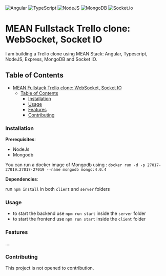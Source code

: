 
![Angular](https://img.shields.io/badge/angular-%23DD0031.svg?style=for-the-badge&logo=angular&logoColor=white) ![TypeScript](https://img.shields.io/badge/typescript-%23007ACC.svg?style=for-the-badge&logo=typescript&logoColor=white) ![NodeJS](https://img.shields.io/badge/node.js-6DA55F?style=for-the-badge&logo=node.js&logoColor=white) ![MongoDB](https://img.shields.io/badge/MongoDB-%234ea94b.svg?style=for-the-badge&logo=mongodb&logoColor=white) ![Socket.io](https://img.shields.io/badge/Socket.io-black?style=for-the-badge&logo=socket.io&badgeColor=010101)

# MEAN Fullstack Trello clone: WebSocket, Socket IO
I am building a Trello clone using MEAN Stack: Angular, Typescript, NodeJS, Express, MongoDB and Socket IO. 

## Table of Contents
- [MEAN Fullstack Trello clone: WebSocket, Socket IO](#mean-fullstack-trello-clone-websocket-socket-io)
  - [Table of Contents](#table-of-contents)
    - [Installation](#installation)
    - [Usage](#usage)
    - [Features](#features)
    - [Contributing](#contributing)

### Installation

**Prerequisites**: 
- NodeJs
- Mongodb

You can run a docker image of Mongodb using : `docker run -d -p 27017-27019:27017-27019 --name mongodb mongo:4.0.4` 

**Dependencies**:

 run `npm install` in both `client` and `server` folders

### Usage

- to start the backend use `npm run start` inside the `server` folder
- to start the frontend use `npm run start` inside the `client` folder


### Features

....

### Contributing

This project is not opened to contribution.

